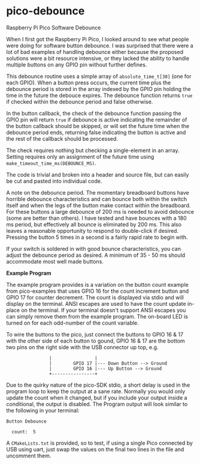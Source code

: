 # pico-debounce
Raspberry Pi Pico Software Debounce

When I first got the Raspberry Pi Pico, I looked around to see what people were doing for software button debounce. I was surprised that there were a lot of bad examples of handling debounce either because the proposed solutions were a bit resource intensive, or they lacked the ability to handle multiple buttons on any GPIO pin without further defines.

This debounce routine uses a simple array of `absolute_time_t[30]` (one for each GPIO). When a button press occurs, the current time plus the debounce period is stored in the array indexed by the GPIO pin holding the time in the future the debouce expires. The debounce function returns `true` if checked within the debounce period and false otherwise.

In the button callback, the check of the debounce function passing the GPIO pin will return `true` if debounce is active indicating the remainder of the button callback should be skipped, or will set the future time when the debounce period ends, returning false indicating the button is active and the rest of the callback should be processed.

The check requires nothing but checking a single-element in an array. Setting requires only an assignment of the future time using `make_timeout_time_ms(DEBOUNCE_MS)`.

The code is trivial and broken into a header and source file, but can easily be cut and pasted into individual code.

A note on the debounce period. The momentary breadboard buttons have horrible debounce characteristics and can bounce both within the switch itself and when the legs of the button make contact within the breadboard. For these buttons a large debounce of 200 ms is needed to avoid debounce (some are better than others). I have tested and have bounces with a 180 ms period, but effectively all bounce is eliminated by 200 ms. This also leaves a reasonable opportunity to respond to double-click if desired. Pressing the button 5 times in a second is a fairly rapid rate to begin with.

If your switch is soldered in with good bounce characteristics, you can adjust the debounce period as desired. A minimum of 35 - 50 ms should accommodate most well made buttons.

**Example Program**

The example program provides is a variation on the button count example from pico-examples that uses GPIO 16 for the count increment button and GPIO 17 for counter decrement. The count is displayed via stdio and will display on the terminal. ANSI escapes are used to have the count update in-place on the terminal. If your terminal doesn't support ANSI escapes you can simply remove them from the example program. The on-board LED is turned on for each odd-number of the count variable.

To wire the buttons to the pico, just connect the buttons to GPIO 16 & 17 with the other side of each button to gound, GPIO 16 & 17 are the bottom two pins on the right side with the USB connector up top, e.g.

```none
                |                |
                |        GPIO 17 |--- Down Button --> Ground
                |        GPIO 16 |--- Up Button --> Ground
                +----------------+
```

Due to the quirky nature of the pico-SDK stdio, a short delay is used in the program loop to keep the output at a sane rate. Normally you would only update the count when it changed, but if you include your output inside a conditional, the output is disabled. The Program output will look similar to the following in your terminal:

```none
Button Debounce

  count:  5
```

A `CMakeLists.txt` is provided, so to test, if using a single Pico connected by USB using uart, just swap the values on the final two lines in the file and uncomment them.
